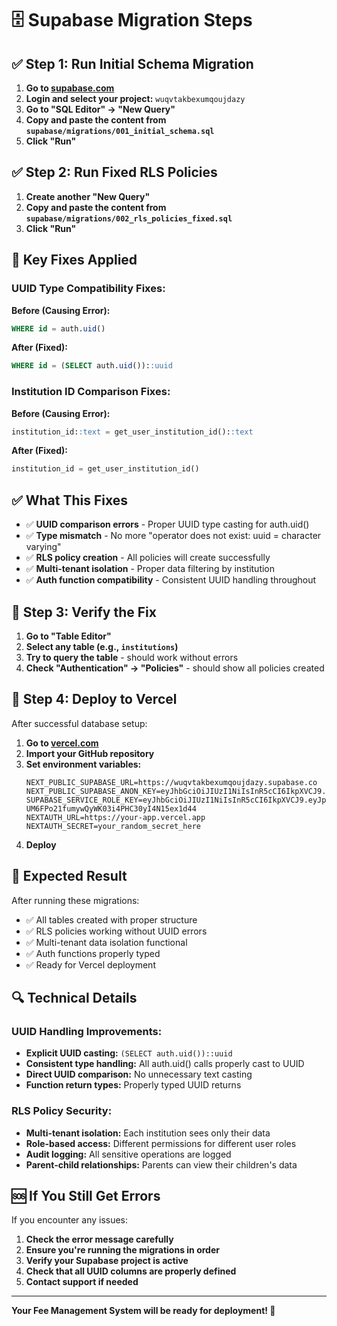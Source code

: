 # 🗄 Supabase Migration Steps

## ✅ **Step 1: Run Initial Schema Migration**

1. **Go to [supabase.com](https://supabase.com)**
2. **Login and select your project:** `wuqvtakbexumqoujdazy`
3. **Go to "SQL Editor" → "New Query"**
4. **Copy and paste the content from `supabase/migrations/001_initial_schema.sql`**
5. **Click "Run"**

## ✅ **Step 2: Run Fixed RLS Policies**

1. **Create another "New Query"**
2. **Copy and paste the content from `supabase/migrations/002_rls_policies_fixed.sql`**
3. **Click "Run"**

## 🔧 **Key Fixes Applied**

### **UUID Type Compatibility Fixes:**

**Before (Causing Error):**
```sql
WHERE id = auth.uid()
```

**After (Fixed):**
```sql
WHERE id = (SELECT auth.uid())::uuid
```

### **Institution ID Comparison Fixes:**

**Before (Causing Error):**
```sql
institution_id::text = get_user_institution_id()::text
```

**After (Fixed):**
```sql
institution_id = get_user_institution_id()
```

## ✅ **What This Fixes**

- ✅ **UUID comparison errors** - Proper UUID type casting for auth.uid()
- ✅ **Type mismatch** - No more "operator does not exist: uuid = character varying"
- ✅ **RLS policy creation** - All policies will create successfully
- ✅ **Multi-tenant isolation** - Proper data filtering by institution
- ✅ **Auth function compatibility** - Consistent UUID handling throughout

## 🧪 **Step 3: Verify the Fix**

1. **Go to "Table Editor"**
2. **Select any table (e.g., `institutions`)**
3. **Try to query the table** - should work without errors
4. **Check "Authentication" → "Policies"** - should show all policies created

## 🚀 **Step 4: Deploy to Vercel**

After successful database setup:

1. **Go to [vercel.com](https://vercel.com)**
2. **Import your GitHub repository**
3. **Set environment variables:**
   ```
   NEXT_PUBLIC_SUPABASE_URL=https://wuqvtakbexumqoujdazy.supabase.co
   NEXT_PUBLIC_SUPABASE_ANON_KEY=eyJhbGciOiJIUzI1NiIsInR5cCI6IkpXVCJ9.eyJpc3MiOiJzdXBhYmFzZSIsInJlZiI6Ind1cXZ0YWtiZXh1bXFvdWpkYXp5Iiwicm9sZSI6ImFub24iLCJpYXQiOjE3NTUzNjA1NDgsImV4cCI6MjA3MDkzNjU0OH0.Wm96tObUDMJai6ZI6f45BoBBx5S1kZBHTLrMV0djcMw
   SUPABASE_SERVICE_ROLE_KEY=eyJhbGciOiJIUzI1NiIsInR5cCI6IkpXVCJ9.eyJpc3MiOiJzdXBhYmFzZSIsInJlZiI6Ind1cXZ0YWtiZXh1bXFvdWpkYXp5Iiwicm9sZSI6InNlcnZpY2Vfcm9sZSIsImlhdCI6MTc1NTM2MDU0OCwiZXhwIjoyMDcwOTM2NTQ4fQ._T2d-UM6FPo21fumywQyWK03i4PHC30yI4N15ex1d44
   NEXTAUTH_URL=https://your-app.vercel.app
   NEXTAUTH_SECRET=your_random_secret_here
   ```
4. **Deploy**

## 🎯 **Expected Result**

After running these migrations:
- ✅ All tables created with proper structure
- ✅ RLS policies working without UUID errors
- ✅ Multi-tenant data isolation functional
- ✅ Auth functions properly typed
- ✅ Ready for Vercel deployment

## 🔍 **Technical Details**

### **UUID Handling Improvements:**
- **Explicit UUID casting:** `(SELECT auth.uid())::uuid`
- **Consistent type handling:** All auth.uid() calls properly cast to UUID
- **Direct UUID comparison:** No unnecessary text casting
- **Function return types:** Properly typed UUID returns

### **RLS Policy Security:**
- **Multi-tenant isolation:** Each institution sees only their data
- **Role-based access:** Different permissions for different user roles
- **Audit logging:** All sensitive operations are logged
- **Parent-child relationships:** Parents can view their children's data

## 🆘 **If You Still Get Errors**

If you encounter any issues:

1. **Check the error message carefully**
2. **Ensure you're running the migrations in order**
3. **Verify your Supabase project is active**
4. **Check that all UUID columns are properly defined**
5. **Contact support if needed**

---

**Your Fee Management System will be ready for deployment! 🚀**
